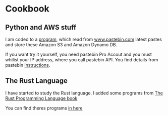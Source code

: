 # Cookbook

## Python and AWS stuff
I am coded to a [program](https://github.com/antero71/cookbook/tree/master/python/pastepin), which read from www.pastebin.com latest pastes and store these Amazon S3 and Amazon Dynamo DB.

If you want try it yourself, you need pastebin Pro Accout and you must whilist your IP address, where you call pastebin API. You find details from pastebin [instructions](https://pastebin.com/doc_scraping_api).

## The Rust Language

I have started to study the Rust language. I added some programs from [The Rust Programming Language book](https://doc.rust-lang.org/book/)

You can find theres programs [in here](https://github.com/antero71/cookbook/tree/master/rust)